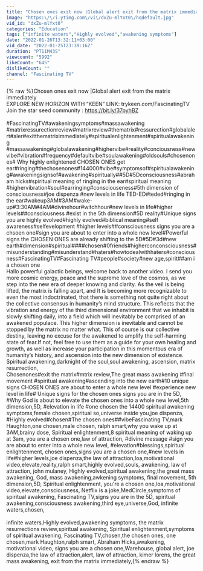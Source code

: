 ```yaml
---
title: "Chosen ones exit now |Global alert exit from the matrix immediately"
image: "https:\/\/i.ytimg.com\/vi\/dxZu-mlYxt0\/hqdefault.jpg"
vid_id: "dxZu-mlYxt0"
categories: "Education"
tags: ["infinite waters","Highly evolved","awakening symptoms"]
date: "2022-01-26T13:32:11+03:00"
vid_date: "2022-01-25T23:39:16Z"
duration: "PT11M43S"
viewcount: "5992"
likeCount: "645"
dislikeCount: ""
channel: "Fascinating TV"
---
```

{% raw %}Chosen ones exit now |Global alert exit from the matrix immediately <br />EXPLORE NEW HORIZON WITH “KEEN” LINK: trykeen.com/FascinatingTV<br /> Join the star seed community : <a rel="nofollow" target="blank" href="https://bit.ly/37pyhBZ">https://bit.ly/37pyhBZ</a> <br /><br />#FascinatingTV#awakeningsymptoms#massawakening #matrixressurectionreview#matrixreview#thematrix#ressurection#globalalert#aler#exitthematriximmediately#spiritualenlightenment#spiritualawakening #massawakening#globalawakening#highervibe#reality#conciousness#newvibe#vibration#frequency#defaultvibe#soulawakening#oldsouls#chosenones# Why highly enlightened CHOSEN ONES get ear#ringing#thechosenones#144000#vibe#symptomsof#spiritualawakening#awakeningsignsof#awakening#spiritually##5D#5Dconsciousness#abraham hicks#spiritual meaning of ringing in the ear#spiritual meaning #highervibration#soul#earringing#consciouseness#5th dimension of consciousness#joe dispenza #new levels in life TED-ED#teded#ringing in the ear#wakeup3AM#3AM#wake-up#3:30AM#4AM#divinehour#witchhour#new levels in life#higher levels##consciousness #exist in the 5th dimension#5D reality#Unique signs you are highly evolved#highly evolved#biblical meaning#self awareness#selfevelopment #higher levels##consciousness signs you are a chsoen one#sign you are about to enter into a whole new level#Powerful signs the CHOSEN ONES are already shifting to the 5D#5D#3d#new earth#dimension#spiritual####chosen#0friends#higherconconsciousness#misunderstanding#misunderstand#haters#howtodealwithhaters#consciousness#FascinatingTV#Fascinating TV#people#society#new age,spirit##am i a chosen one <br />Hallo powerful galactic beings, welcome back to another video. I send you more cosmic energy, peace and the supreme love of the cosmos, as we step into the new era of deeper knowing and clarity. As the veil is being lifted, the matrix is falling apart, and It is becoming more recognizable to even the most indoctrinated, that there is something not quite right about the collective consensus in humanity’s mind structure. This reflects that the vibration and energy of the third dimensional environment that we inhabit is slowly shifting daily, into a field which will inevitably be comprised of an awakened populace. This higher dimension is inevitable and cannot be stopped by the matrix no matter what. This of course is our collective destiny, leaving no excuse for the awakened to amplify the self-harming state of fear.If not, feel free to use them as a guide for your own healing and growth, as well as increase your participation in this momentous era of humanity’s history, and ascension into the new dimension of existence. Spiritual awakening,darknight of the soul,soul awakening, ascension, matrix resurrection,<br />Chosenones#exit the matrix#mtrix review,The great mass awakening #final movement #spiritual awakening#ascending into the new earth#10 unique signs CHOSEN ONES are about to enter a whole new level #experience new level in life# Unique signs for the chosen ones signs you are in the 5D, #Why God is about to elevate the chosen ones into a whole new level,5th dimension,5D, #elevation in life #one chosen the 14400 spiritual awakening symptoms,female chosen,spiritual so,universe inside you,joe dispenza, #Highly evolved#chosen#The chosen ones##vibeFascinating TV,mark Haughton,one chosen,male chosen, ralph smart,why you wake up at 3AM,brainy dose, Spiritual enlightenment,8 spiritual meaning of waking up at 3am, you are a chosen one,law of attraction, #divine message #sign you are about to enter into a whole new level, #elevation#blessings,spiritual enlightenment, chosen ones,signs you are a chosen one,#new levels in life#higher levels,joe dispenza,the law of attraction,loa,motivational video,elevate,reality,ralph smart,highly evolved,souls, awakening, law of attraction, john mulaney, Highly evolved,spiritual awakening,the great mass awakening,  God, mass awakening,awkening symptoms, final movement, 5th dimension,5D, Spiritual enlightenment, you're a chosen one,loa,motivational video,elevate,consciousness, Netflix is a joke,MedCircle,symptoms of spiritual awakening, Fascinating TV,signs you are in the 5D, spiritual awakening,consciousness awakening,third eye,universe,God, infinite waters,chosen,<br /><br />infinite waters,Highly evolved,awakening symptoms, the matrix resurrections review,spiritual awakening, Spiritual enlightenment,symptoms of spiritual awakening, Fascinating TV,chosen,the chosen ones, one chosen,mark Haughton,ralph smart, Abraham Hicks,awakening, motivational video, signs you are a chosen one,Warehouse, global alert, joe dispenza,the law of attraction,alert, law of attraction, kimer lorens, the great mass awakening, exit from the matrix immediately,{% endraw %}
